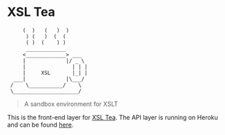 # XSL Tea

```
     (  )   (   )  )
      ) (   )  (  (
      ( )  (    ) )
      _____________
     <_____________> ___
     |             |/ _ \
     |               | | |
     |     XSL       |_| |
  ___|             |\___/
 /    \___________/    \
 \_____________________/

```

> A sandbox environment for XSLT

This is the front-end layer for [XSL Tea](https://eduardoboucas.com/xsltea). The API layer is running on Heroku and can be found [here](https://github.com/eduardoboucas.com/xsltea-api).